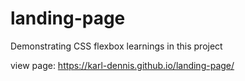 # landing-page
Demonstrating CSS flexbox learnings in this project

view page: https://karl-dennis.github.io/landing-page/
